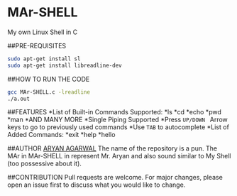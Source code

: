 # MAr-SHELL
My own Linux Shell in C

##PRE-REQUISITES
```bash
sudo apt-get install sl
sudo apt-get install libreadline-dev
```

##HOW TO RUN THE CODE
```bash
gcc MAr-SHELL.c -lreadline
./a.out
```

##FEATURES
*List of Built-in Commands Supported:
  *ls
  *cd
  *echo
  *pwd
  *man
  *AND MANY MORE
*Single Piping Supported
*Press ```UP/DOWN ``` Arrow keys to go to previously used commands
*Use ```TAB``` to autocomplete
*List of Added Commands:
  *exit
  *help
  *hello

##AUTHOR
[ARYAN AGARWAL](https://github.com/worldinmyfist/)
The name of the repository is a pun. The MAr in MAr-SHELL in represent Mr. Aryan and also sound similar to My Shell (too possessive about it).

  
##CONTRIBUTION
Pull requests are welcome. For major changes, please open an issue first to discuss what you would like to change.
